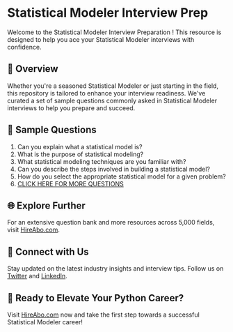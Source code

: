 # Statistical Modeler Interview Prep

Welcome to the Statistical Modeler Interview Preparation ! This resource is designed to help you ace your Statistical Modeler interviews with confidence.

## 🚀 Overview

Whether you're a seasoned Statistical Modeler or just starting in the field, this repository is tailored to enhance your interview readiness. We've curated a set of sample questions commonly asked in Statistical Modeler interviews to help you prepare and succeed.

## 📝 Sample Questions

1. Can you explain what a statistical model is?
2. What is the purpose of statistical modeling?
3. What statistical modeling techniques are you familiar with?
4. Can you describe the steps involved in building a statistical model?
5. How do you select the appropriate statistical model for a given problem?
6. [CLICK HERE FOR MORE QUESTIONS](https://hireabo.com/job/19_1_28/Statistical%20Modeler)

## 🌐 Explore Further

For an extensive question bank and more resources across 5,000 fields, visit [HireAbo.com](https://www.hireabo.com).

## 📱 Connect with Us

Stay updated on the latest industry insights and interview tips. Follow us on [Twitter](https://twitter.com/hireabo) and [LinkedIn](https://www.linkedin.com/in/hire-abo-3609972a8/).

## 🚀 Ready to Elevate Your Python Career?

Visit [HireAbo.com](https://www.hireabo.com) now and take the first step towards a successful Statistical Modeler career!